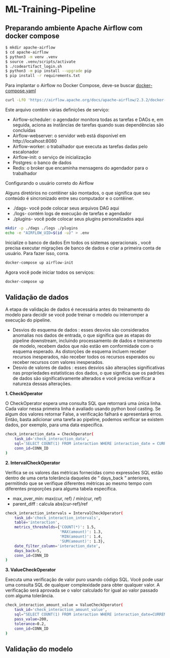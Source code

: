 # ML-Training-Pipeline

## Preparando ambiente Apache Airflow com docker compose

```bash
$ mkdir apache-airflow
$ cd apache-airflow
$ python3 -m venv .venv
$ source .venv/scripts/activate
$ ./codeartifact_login.sh
$ python3 -m pip install --upgrade pip
$ pip install -r requirements.txt
```
Para implantar o Airflow no Docker Compose, deve-se buscar [docker-compose.yaml](https://airflow.apache.org/docs/apache-airflow/stable/docker-compose.yaml)
```bash
curl -LfO 'https://airflow.apache.org/docs/apache-airflow/2.3.2/docker-compose.yaml'
```
Este arquivo contém várias definições de serviço:

- Airflow-scheduler: o agendador monitora todas as tarefas e DAGs e, em seguida, aciona as instâncias de tarefas quando suas dependências são concluídas
- Airflow-webserver: o servidor web está disponível em http://localhost:8080
- Airflow-worker: o trabalhador que executa as tarefas dadas pelo escalonador
- Airflow-init: o serviço de inicialização
- Postgres: o banco de dados
- Redis: o broker que encaminha mensagens do agendador para o trabalhador

Configurando o usuário correto do Airflow

Alguns diretórios no contêiner são montados, o que significa que seu conteúdo é sincronizado entre seu computador e o contêiner.

- ./dags- você pode colocar seus arquivos DAG aqui
- ./logs- contém logs de execução de tarefas e agendador
- ./plugins- você pode colocar seus plugins personalizados aqui

```bash
mkdir -p ./dags ./logs ./plugins
echo -e "AIRFLOW_UID=$(id -u)" > .env
```

Inicialize o banco de dados
Em todos os sistemas operacionais , você precisa executar migrações de banco de dados e criar a primeira conta de usuário. Para fazer isso, corra.
```bash
docker-compose up airflow-init
```

Agora você pode iniciar todos os serviços:
```bash
docker-compose up
```

## Validação de dados

A etapa de validação de dados é necessária antes do treinamento do modelo para decidir se você pode treinar o modelo ou interromper a execução do pipeline. 

- Desvios do esquema de dados : esses desvios são considerados anomalias nos dados de entrada, o que significa que as etapas do pipeline downstream, incluindo processamento de dados e treinamento de modelo, recebem dados que não estão em conformidade com o esquema esperado. As distorções de esquema incluem receber recursos inesperados, não receber todos os recursos esperados ou receber recursos com valores inesperados.
- Desvio de valores de dados : esses desvios são alterações significativas nas propriedades estatísticas dos dados, o que significa que os padrões de dados são significativamente alterados e você precisa verificar a natureza dessas alterações.

**1. CheckOperator**

O CheckOperator espera uma consulta SQL que retornará uma única linha. Cada valor nessa primeira linha é avaliado usando python bool casting. Se algum dos valores retornar False, a verificação falhará e apresentará erros. Então, basta adicionar uma tarefa ao pipeline, podemos verificar se existem dados, por exemplo, para uma data específica.
```bash
check_interaction_data = CheckOperator(
    task_id='check_interaction_data',
    sql='SELECT COUNT(1) FROM interaction WHERE interaction_date = CURRENT_DATE',
    conn_id=CONN_ID
)
```

**2. IntervalCheckOperator**

Verifica se os valores das métricas fornecidas como expressões SQL estão dentro de uma certa tolerância daqueles de “ days_back ” anteriores, permitindo que se verifique diferentes métricas ao mesmo tempo com diferentes proporções para alguma tabela específica.
- max_over_min: max(cur, ref) / min(cur, ref)
- parent_diff : calcula abs(cur-ref)/ref

```bash
check_interaction_intervals = IntervalCheckOperator(
    task_id='check_interaction_intervals',
    table='interaction',
    metrics_thresholds={'COUNT(*)': 1.5,
                        'MAX(amount)': 1.3,
                        'MIN(amount)': 1.4,
                        'SUM(amount)': 1.3},
    date_filter_column='interaction_date',
    days_back=5,
    conn_id=CONN_ID
)
```

**3. ValueCheckOperator**

Executa uma verificação de valor puro usando código SQL. Você pode usar uma consulta SQL de qualquer complexidade para obter qualquer valor. A verificação será aprovada se o valor calculado for igual ao valor passado com alguma tolerância.
```bash
check_interaction_amount_value = ValueCheckOperator(
    task_id='check_interaction_amount_value',
    sql="SELECT COUNT(1) FROM interaction WHERE interaction_date=CURRENT_DATE - 1",
    pass_value=200,
    tolerance=0.2,
    conn_id=CONN_ID
)
```
## Validação do modelo


